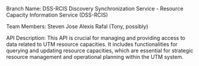 Branch Name: DSS-RCIS
Discovery Synchronization Service - Resource Capacity Information Service (DSS-RCIS)

Team Members:
Steven
Jose
Alexis
Rafal 
(Tony, possibly)

API Description:
This API is crucial for managing and providing access to data related to UTM resource capacities. It includes functionalities for querying and updating resource capacities, which are essential for strategic resource management and operational planning within the UTM system.
